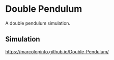 # Double Pendulum
A double pendulum simulation.

## Simulation
https://marcolopinto.github.io/Double-Pendulum/
